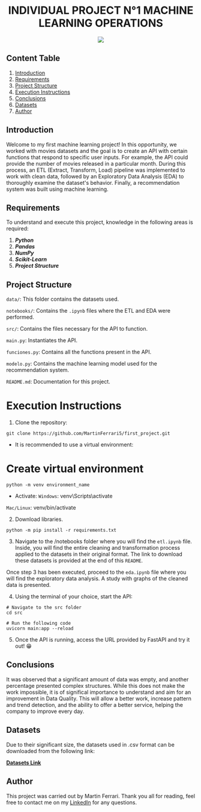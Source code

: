# <div style="text-align:center">INDIVIDUAL PROJECT N°1 MACHINE LEARNING OPERATIONS
<p style="text-align:center"><img  src="https://th.bing.com/th/id/OIP.9omCDNmaGGrzBwJoTYs25wAAAA?rs=1&pid=ImgDetMain"> </p>


## Content Table
1. [Introduction](#introduction)
2. [Requirements](#requirements)
3. [Project Structure](#proyect-structure)
4. [Execution Instructions](#execution-instructions)
5. [Conclusions](#conclusions)
6. [Datasets](#licencia)
7. [Author](#author) 


## Introduction

Welcome to my first machine learning project! In this opportunity, we worked with movies datasets and  the goal is to create an API with certain functions that respond to specific user inputs. For example, the API could provide the number of movies released in a particular month. During this process, an ETL (Extract, Transform, Load) pipeline was implemented to work with clean data, followed by an Exploratory Data Analysis (EDA) to thoroughly examine the dataset's behavior. Finally, a recommendation system was built using machine learning.

## Requirements

To understand and execute this project, knowledge in the following areas is required:

1) ***Python***
2) ***Pandas***
3) ***NumPy***
4) ***Scikit-Learn***
5) ***Project Structure***

## Project Structure

`data/`: This folder contains the datasets used.

``notebooks/``: Contains the ``.ipynb`` files where the ETL and EDA were performed.

``src/``: Contains the files necessary for the API to function.

``main.py``: Instantiates the API.

``funciones.py``: Contains all the functions present in the API.

``modelo.py``: Contains the machine learning model used for the recommendation system.

``README.md``: Documentation for this project.


# Execution Instructions

1) Clone the repository:
```
git clone https://github.com/MartinFerrari5/first_project.git
```

- It is recommended to use a virtual environment:
# Create virtual environment
```
python -m venv environment_name
```

- Activate:
``Windows``: venv\Scripts\activate

``Mac/Linux``: venv/bin/activate

2) Download libraries.
```
python -m pip install -r requirements.txt
```
3) Navigate to the /notebooks folder where you will find the ``etl.ipynb`` file. Inside, you will find the entire cleaning and transformation process applied to the datasets in their original format. The link to download these datasets is provided at the end of this ``README``.

Once step 3 has been executed, proceed to the ``eda.ipynb`` file where you will find the exploratory data analysis. A study with graphs of the cleaned data is presented.

4) Using the terminal of your choice, start the API:

```
# Navigate to the src folder
cd src

# Run the following code
uvicorn main:app --reload
```

5) <p> Once the API is running, access the URL provided by FastAPI and try it out! &#128513;</p>

## Conclusions

It was observed that a significant amount of data was empty, and another percentage presented complex structures. While this does not make the work impossible, it is of significal importance to understand and aim for an improvement in Data Quality. This will allow a better work, increase pattern and trend detection, and the ability to offer a better service, helping the company to improve every day.

## Datasets

Due to their significant size, the datasets used in .csv format can be downloaded from the following link:

<b><a href="https://drive.google.com/drive/u/0/folders/1VuwQ5M1JQ_VugOIa7mo8ET66eOhLpjsQ">Datasets Link</a></b>

## Author

This project was carried out by Martin Ferrari. Thank you all for reading, feel free to contact me on my <a href="https://www.linkedin.com/in/martin-ferrari-bb0547219/">LinkedIn</a> for any questions.








